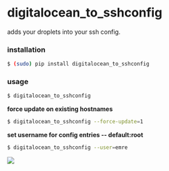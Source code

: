 digitalocean_to_sshconfig
=========================

adds your droplets into your ssh config.

### installation

```bash
$ (sudo) pip install digitalocean_to_sshconfig
```

### usage
```bash
$ digitalocean_to_sshconfig
```

**force update on existing hostnames**

```bash
$ digitalocean_to_sshconfig --force-update=1
```

**set username for config entries -- default:root**
```bash
$ digitalocean_to_sshconfig --user=emre
```

<img src="http://i.imgur.com/UB9qWU7.gif">


